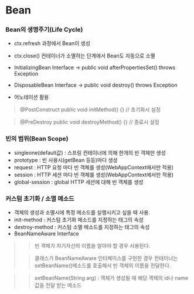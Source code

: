 # Bean

### Bean의 생명주기(Life Cycle)

- ctx.refresh 과정에서 Bean이 생성
- ctx.close() 컨테이너가 소멸하는 단계에서 Bean도 자동으로 소멸

- InitializingBean Interface
  -> public void afterPropertiesSet() throws Exception
- DisposableBean Interface
  -> public void destroy() throws Exception  
  
- 어노테이션 활용
> @PostConstruct
> public void initMethod() {}  // 초기화시 설정

> @PreDestroy
> public void destroyMethod() {} // 종료시 설정

### 빈의 범위(Bean Scope)
- singleone(default값) : 스프링 컨테이너에 의해 한개의 빈 객체만 생성
- prototype : 빈 사용시(getBean 등등)마다 생성
- request : HTTP 요청 마다 빈 객체를 생성(WebAppContext에서만 적용)
- session : HTTP 세션 마다 빈 객체를 생성(WebAppContext에서만 적용)
- global-session : global HTTP 세션에 대해 빈 객체를 생성

### 커스텀 초기화 / 소멸 메소드
- 객체의 생성과 소멸시에 특정 메소드를 실행시키고 싶을 때 사용.
- init-method : 커스텀 초기화 메소드를 지정하는 <bean>태그의 속성
- destroy-method : 커스텀 소멸 메소드를 지정하는 <bean>태그의 속성
- BeanNameAware Interface
>> 빈 객체가 자기자신의 이름을 알아야 할 경우 사용된다.
>
>> 클래스가 BeanNameAware 인터페이스를 구현한 경우 컨테이너는 setBeanName()메소드를 호출해서 빈 객체의 이름을 전달한다.

>> setBeanName(String arg) : 객체가 생성될 때 해당 객체의 id나 name값을 전달 받는 메소드
